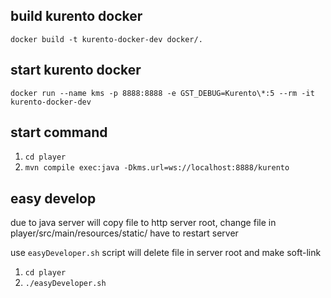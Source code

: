 ## build kurento docker

`docker build -t kurento-docker-dev docker/.`

## start kurento docker

`docker run --name kms -p 8888:8888 -e GST_DEBUG=Kurento\*:5 --rm -it kurento-docker-dev`

## start command

1. `cd player`
2. `mvn compile exec:java -Dkms.url=ws://localhost:8888/kurento`

## easy develop

due to java server will copy file to http server root, change file in player/src/main/resources/static/ have to restart server 

use `easyDeveloper.sh` script will delete file in server root and make soft-link

1. `cd player`
2. `./easyDeveloper.sh`

